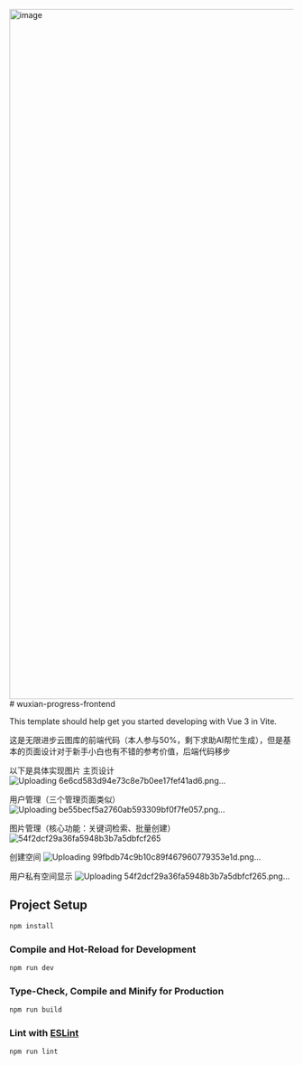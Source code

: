 <img width="2238" height="1221" alt="image" src="https://github.com/user-attachments/assets/4308c903-c261-4950-b8a0-3268e34689a7" /># wuxian-progress-frontend

This template should help get you started developing with Vue 3 in Vite.

这是无限进步云图库的前端代码（本人参与50%，剩下求助AI帮忙生成），但是基本的页面设计对于新手小白也有不错的参考价值，后端代码移步


以下是具体实现图片
主页设计
![Uploading 6e6cd583d94e73c8e7b0ee17fef41ad6.png…]()


用户管理（三个管理页面类似）
![Uploading be55becf5a2760ab593309bf0f7fe057.png…]()


图片管理（核心功能：关键词检索、批量创建）
![54f2dcf29a36fa5948b3b7a5dbfcf265](https://github.com/user-attachments/assets/610a8608-67f8-4cc9-8cb1-c3b778a6a81a)



创建空间
![Uploading 99fbdb74c9b10c89f467960779353e1d.png…]()


用户私有空间显示
![Uploading 54f2dcf29a36fa5948b3b7a5dbfcf265.png…]()







## Project Setup

```sh
npm install
```

### Compile and Hot-Reload for Development

```sh
npm run dev
```

### Type-Check, Compile and Minify for Production

```sh
npm run build
```

### Lint with [ESLint](https://eslint.org/)

```sh
npm run lint
```

